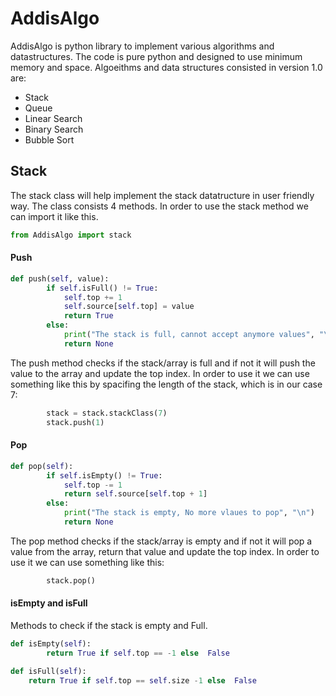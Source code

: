 # AddisAlgo
AddisAlgo is python library to implement various algorithms and datastructures. The code is pure python and designed to use minimum memory and space. Algoeithms and data structures consisted in version 1.0 are:

* Stack
* Queue
* Linear Search 
* Binary Search
* Bubble Sort
  
Stack
---------
The stack class will help implement the stack datatructure in user friendly way. The class consists 4 methods. In order to use the stack method we can import it  like this.
```python
from AddisAlgo import stack
```
#### Push
```python
def push(self, value):
        if self.isFull() != True:
            self.top += 1
            self.source[self.top] = value
            return True
        else:
            print("The stack is full, cannot accept anymore values", "\n")
            return None

```
The push method checks if the stack/array is full and if not it will push the value to the array and update the top index. In order to use it we can use something like this by spacifing the length of the stack, which is in our case 7:
```python
        stack = stack.stackClass(7)
        stack.push(1)
```
#### Pop
```python
def pop(self):
        if self.isEmpty() != True:
            self.top -= 1
            return self.source[self.top + 1]
        else:
            print("The stack is empty, No more vlaues to pop", "\n")
            return None
```
The pop method checks if the stack/array is empty and if not it will pop a value from the array, return that value and update the top index. In order to use it we can use something like this:
```python
        stack.pop()
```
#### isEmpty and isFull
Methods to check if the stack is empty and Full.
```python
def isEmpty(self):
        return True if self.top == -1 else  False 

def isFull(self):
    return True if self.top == self.size -1 else  False 
```

